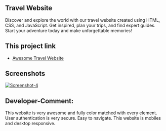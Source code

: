 ## Travel Website
Discover and explore the world with our travel website created using HTML, CSS, and JavaScript. Get inspired, plan your trips, and find expert guides. Start your adventure today and make unforgettable memories!
## This project link 
 - [Awesome Travel Website](https://jocular-puffpuff-722521.netlify.app)
## Screenshots 
<a href="https://ibb.co/f10ZZh5"><img src="https://i.ibb.co/f10ZZh5/Screenshot-4.png" alt="Screenshot-4" border="0"></a>
## Developer-Comment:
This website is very awesome and fully color matched with every element. User authentication is very secure. Easy to navigate. This website is mobiles and desktop responsive.
